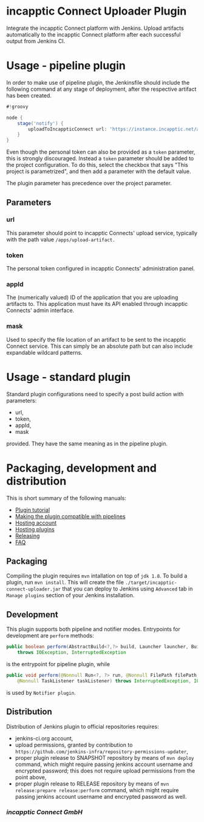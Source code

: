 # incapptic Connect Uploader Plugin

Integrate the incapptic Connect platform with Jenkins. Upload artifacts automatically to the incapptic Connect platform after each successful output from Jenkins CI.

# Usage - pipeline plugin #


In order to make use of pipeline plugin, the Jenkinsfile should
include the following command at any stage of deployment, after the 
respective artifact has been created.

```groovy
#!groovy

node {
    stage('notify') {
        uploadToIncappticConnect url: 'https://instance.incapptic.net/apps/upload-artifact', appId: 1, mask: '**/app-release-unsigned.apk'
    }
}
```
Even though the personal token can also be provided as a `token` parameter, 
this is strongly discouraged. Instead a `token` parameter 
should be added to the project configuration. 
To do this, select the checkbox that says "This project is parametrized", 
and then add a parameter with the default value. 

The plugin parameter has precedence over the project parameter.

## Parameters ##

### url ###
This parameter should point to incapptic Connects' upload service, 
typically with the path value `/apps/upload-artifact.` 

### token ###
The personal token configured in incapptic Connects' administration panel. 

### appId ###
The (numerically valued) ID of the application that you 
are uploading artifacts to. This application must have its API enabled 
through incapptic Connects' admin interface. 

### mask ###
Used to specify the file location of an artifact to be sent to the incapptic
 Connect service. This can simply be an absolute path but can
 also include expandable wildcard patterns.

# Usage - standard plugin #

Standard plugin configurations need to specify 
a post build action with parameters: 
* url,
* token,
* appId,
* mask

provided. They have the same meaning as in the pipeline plugin.

# Packaging, development and distribution #

This is short summary of the following manuals:
* [Plugin tutorial](https://wiki.jenkins.io/display/JENKINS/Plugin+tutorial)
* [Making the plugin compatible with pipelines](https://github.com/jenkinsci/pipeline-plugin/blob/master/DEVGUIDE.md)
* [Hosting account](https://wiki.jenkins.io/display/JENKINS/User+Account+on+Jenkins)
* [Hosting plugins](https://wiki.jenkins.io/display/JENKINS/Hosting+Plugins)
* [Releasing]([https://wiki.jenkins.io/display/JENKINS/Hosting+Plugins#HostingPlugins-Releasingtojenkins-ci.org)
* [FAQ](https://wiki.jenkins-ci.org/display/JENKINS/Hosting+Plugins#HostingPlugins-Workingaroundcommonissues)

## Packaging ##

Compiling the plugin requires `mvn` intallation on top of `jdk 1.8`. To build a plugin, run `mvn install`. 
This will create the file `./target/incapptic-connect-uploader.jar` that you can deploy to Jenkins using
`Advanced` tab in `Manage plugins` section of your Jenkins installation.

## Development ##

This plugin supports both pipeline and notifier modes. Entrypoints for development are `perform` methods:
```java
public boolean perform(AbstractBuild<?,?> build, Launcher launcher, BuildListener listener) 
    throws IOException, InterruptedException
```
is the entrypoint for pipeline plugin, while
```java
public void perform(@Nonnull Run<?, ?> run, @Nonnull FilePath filePath, @Nonnull Launcher launcher, 
    @Nonnull TaskListener taskListener) throws InterruptedException, IOException
```
is used by `Notifier plugin`.

## Distribution

Distribution of Jenkins plugin to official repositories requires:
* jenkins-ci.org account,
* upload permissions, granted by contribution to `https://github.com/jenkins-infra/repository-permissions-updater`,
* proper plugin release to SNAPSHOT repository by means of `mvn deploy` command,
  which might require passing jenkins account username and encrypted password; this does not 
  require upload permissions from the point above,
* proper plugin release to RELEASE repository by means of `mvn release:prepare release:perform` command, 
  which might require passing jenkins account username and encrypted password as well.

### *incapptic Connect GmbH*
